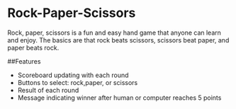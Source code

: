 # Rock-Paper-Scissors
Rock, paper, scissors is a fun and easy hand game that anyone can learn and enjoy. The basics are that rock beats scissors, scissors beat paper, and paper beats rock.

##Features
- Scoreboard updating with each round
- Buttons to select: rock,paper, or scissors
- Result of each round
- Message indicating winner after human or computer reaches 5 points


